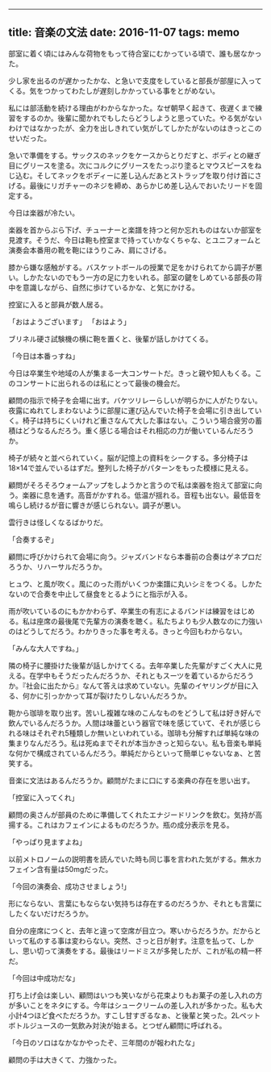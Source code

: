 ----
title: 音楽の文法
date: 2016-11-07
tags: memo
----


部室に着く頃にはみんな荷物をもって待合室にむかっている頃で、誰も居なかった。

<!--more-->

少し家を出るのが遅かったかな、と急いで支度をしていると部長が部屋に入ってくる。気をつかってわたしが遅刻しかかっている事をとがめない。

私には部活動を続ける理由がわからなかった。なぜ朝早く起きて、夜遅くまで練習をするのか。後輩に聞かれでもしたらどうしようと思っていた。やる気がないわけではなかったが、全力を出しきれてい気がしてしかたがないのはきっとこのせいだった。

急いで準備をする。サックスのネックをケースからとりだすと、ボディとの継ぎ目にグリースを塗る。次にコルクにグリースをたっぷり塗るとマウスピースをねじ込む。そしてネックをボディーに差し込んだあとストラップを取り付け首にさげる。最後にリガチャーのネジを締め、あらかじめ差し込んでおいたリードを固定する。

今日は楽器が冷たい。

楽器を首からぶら下げ、チューナーと楽譜を持つと何か忘れものはないか部室を見渡す。そうだ、今日は鞄も控室まで持っていかなくちゃな、とユニフォームと演奏会本番用の靴を鞄にほうりこみ、肩にさげる。

膝から嫌な感触がする。バスケットボールの授業で足をかけられてから調子が悪い。しかたないのでもう一方の足に力をいれる。部室の鍵をしめている部長の背中を意識しながら、自然に歩けているかな、と気にかける。

控室に入ると部員が数人居る。

「おはようございます」
「おはよう」

ブリネル硬さ試験機の横に鞄を置くと、後輩が話しかけてくる。

「今日は本番っすね」

今日は卒業生や地域の人が集まる一大コンサートだ。きっと親や知人もくる。このコンサートに出られるのは私にとって最後の機会だ。

顧問の指示で椅子を会場に出す。バケツリレーらしいが明らかに人がたりない。夜露にぬれてしまわないように部屋に運び込んでいた椅子を会場に引き出していく。椅子は持ちにくいけれど重さなんて大した事はない。こういう場合疲労の蓄積はどうなるんだろう。重く感じる場合はそれ相応の力が働いているんだろうか。

椅子が続々と並べられていく。脳が記憶上の資料をシークする。多分椅子は18×14で並んでいるはずだ。整列した椅子がパターンをもった模様に見える。

顧問がそろそろウォームアップをしようかと言うので私は楽器を抱えて部室に向う。楽器に息を通す。高音がかすれる。低温が揺れる。音程も出ない。最低音を鳴らし続けるが音に響きが感じられない。調子が悪い。

雲行きは怪しくなるばかりだ。

「合奏するぞ」

顧問に呼びかけられて会場に向う。ジャズバンドなら本番前の合奏はゲネプロだろうか、リハーサルだろうか。

ヒュウ、と風が吹く。風にのった雨がいくつか楽譜に丸いシミをつくる。しかたないので合奏を中止して昼食をとるようにと指示が入る。

雨が吹いているのにもかかわらず、卒業生の有志によるバンドは練習をはじめる。私は座席の最後尾で先輩方の演奏を聴く。私たちよりも少人数なのに力強いのはどうしてだろう。わかりきった事を考える。きっと今回もわからない。

「みんな大人ですね。」

隣の椅子に腰掛けた後輩が話しかけてくる。去年卒業した先輩がすごく大人に見える。在学中もそうだったんだろうか、それともスーツを着ているからだろうか。『社会に出たから』なんて答えは求めていない。先輩のイヤリングが目に入る、何かに引っかかって耳が裂けたりしないんだろうか。

鞄から珈琲を取り出す。苦いし複雑な味のこんなものをどうして私は好き好んで飲んでいるんだろうか。人間は味蕾という器官で味を感じていて、それが感じられる味はそれぞれ5種類しか無いといわれている。珈琲も分解すれば単純な味の集まりなんだろう。私は死ぬまでそれが本当かきっと知らない。私も音楽も単純な何かで構成されているんだろう。単純だからといって簡単じゃないなぁ、と苦笑する。

音楽に文法はあるんだろうか。顧問がたまに口にする楽典の存在を思い出す。

「控室に入ってくれ」

顧問の奥さんが部員のために準備してくれたエナジードリンクを飲む。気持が高揚する。これはカフェインによるものだろうか。瓶の成分表示を見る。

「やっぱり見ますよね」

以前メトロノームの説明書を読んでいた時も同じ事を言われた気がする。無水カフェイン含有量は50mgだった。

「今回の演奏会、成功させましょう!」

形にならない、言葉にもならない気持ちは存在するのだろうか、それとも言葉にしたくないだけだろうか。

自分の座席につくと、去年と違って空席が目立つ。寒いからだろうか。だからといって私のする事は変わらない。突然、さっと日が射す。注意を払って、しかし、思い切って演奏をする。最後はリードミスが多発したが、これが私の精一杯だ。

「今回は中成功だな」

打ち上げ会は楽しい、顧問はいつも笑いながら花束よりもお菓子の差し入れの方が多いことをネタにする。今年はシュークリームの差し入れが多かった。私も大小計4つほど食べただろうか。すこし甘すぎるなぁ、と後輩と笑った。2Lペットボトルジュースの一気飲み対決が始まる。とつぜん顧問に呼ばれる。

「今日のソロはなかなかやったぞ、三年間のが報われたな」

顧問の手は大きくて、力強かった。
